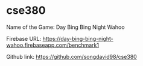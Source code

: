 # cse380

Name of the Game: Day Bing Bing Night Wahoo

Firebase URL:
https://day-bing-bing-night-wahoo.firebaseapp.com/benchmark1

Github link: 
https://github.com/songdavid98/cse380
